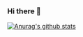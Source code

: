 ### Hi there 👋
[![Anurag's github stats](https://github-readme-stats.vercel.app/api?username=AlphaNull16299)](https://github.com/anuraghazra/github-readme-stats&theme=dark)
<!--
**AlphaNull16299/AlphaNull16299** is a ✨ _special_ ✨ repository because its `README.md` (this file) appears on your GitHub profile.

Here are some ideas to get you started:

- 🔭 I’m currently working on ...
- 🌱 I’m currently learning ...
- 👯 I’m looking to collaborate on ...
- 🤔 I’m looking for help with ...
- 💬 Ask me about ...
- 📫 How to reach me: ...
- 😄 Pronouns: ...
- ⚡ Fun fact: ...
-->
